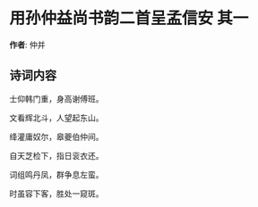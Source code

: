 # 用孙仲益尚书韵二首呈孟信安  其一

**作者**: 仲并

## 诗词内容

士仰韩门重，身高谢傅班。

文看辉北斗，人望起东山。

绛灌庸奴尔，皋夔伯仲间。

自天芝检下，指日衮衣还。

词组鸣丹凤，群争息左蛮。

时虽容下客，胜处一窥斑。

